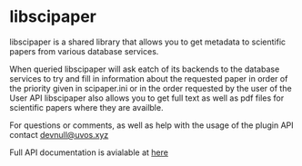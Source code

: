 # libscipaper

libscipaper is a shared library that allows you to get metadata to scientific papers from various database services.

When queried libscipaper will ask eatch of its backends to the database services to try and fill in information about the requested paper in order of the priority given in scipaper.ini or in the order requested by the user of the User API
libscipaper also allows you to get full text as well as pdf files for scientific papers where they are availble.

For questions or comments, as well as help with the usage of the plugin API contact devnull@uvos.xyz

Full API documentation is avialable at [here](http://uvos.xyz/kiss/libscipaperdoc)
